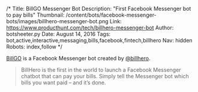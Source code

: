 /*
Title: BillGO Messenger Bot
Description: "First Facebook Messenger bot to pay bills"
Thumbnail: /content/bots/facebook-messenger-bots/images/billhero-messenger-bot.png
Link: https://www.producthunt.com/tech/billhero-messenger-bot
Author: botsheeter.py
Date: August 14, 2016
Tags: bot,active,interactive,messaging,bills,facebook,fintech,billhero
Nav: hidden
Robots: index,follow
*/

[BillGO](https://www.producthunt.com/tech/billhero-messenger-bot) is a Facebook Messenger bot created by [@billhero](https://twitter.com/billhero). 

> BillHero is the first in the world to launch a Facebook Messenger chatbot that can pay your bills. Simply tell the Messenger bot which bills you want paid – and it’s done.
